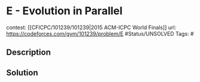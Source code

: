 # E - Evolution in Parallel

contest: [[CFICPC/101239/101239|2015 ACM-ICPC World Finals]]
url: https://codeforces.com/gym/101239/problem/E
#Status/UNSOLVED
Tags: #

## Description

## Solution

